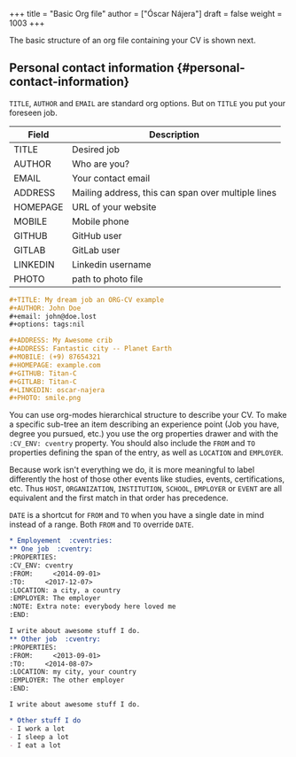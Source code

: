 +++
title = "Basic Org file"
author = ["Óscar Nájera"]
draft = false
weight = 1003
+++

The basic structure of an org file containing your CV is shown next.


## Personal contact information {#personal-contact-information}

`TITLE`, `AUTHOR` and `EMAIL` are standard org options. But on `TITLE` you
put your foreseen job.

<div class="ox-hugo-table table table-striped">

| Field    | Description                                        |
|----------|----------------------------------------------------|
| TITLE    | Desired job                                        |
| AUTHOR   | Who are you?                                       |
| EMAIL    | Your contact email                                 |
| ADDRESS  | Mailing address, this can span over multiple lines |
| HOMEPAGE | URL of your website                                |
| MOBILE   | Mobile phone                                       |
| GITHUB   | GitHub user                                        |
| GITLAB   | GitLab user                                        |
| LINKEDIN | Linkedin username                                  |
| PHOTO    | path to photo file                                 |

</div>

```org
#+TITLE: My dream job an ORG-CV example
#+AUTHOR: John Doe
#+email: john@doe.lost
#+options: tags:nil

#+ADDRESS: My Awesome crib
#+ADDRESS: Fantastic city -- Planet Earth
#+MOBILE: (+9) 87654321
#+HOMEPAGE: example.com
#+GITHUB: Titan-C
#+GITLAB: Titan-C
#+LINKEDIN: oscar-najera
#+PHOTO: smile.png
```

You can use org-modes hierarchical structure to describe your CV. To make a
specific sub-tree an item describing an experience point (Job you have, degree
you pursued, etc.) you use the org properties drawer and with the `:CV_ENV:
cventry` property. You should also include the `FROM` and `TO` properties
defining the span of the entry, as well as `LOCATION` and `EMPLOYER`.

Because work isn't everything we do, it is more meaningful to label differently
the host of those other events like studies, events, certifications, etc.  Thus
`HOST`, `ORGANIZATION`, `INSTITUTION`, `SCHOOL`, `EMPLOYER` or `EVENT`  are all
equivalent and the first match in that order has precedence.

`DATE` is a shortcut for `FROM` and `TO` when you have a single date in mind
instead of a range. Both `FROM` and `TO` override `DATE`.

```org
* Employement  :cventries:
** One job  :cventry:
:PROPERTIES:
:CV_ENV: cventry
:FROM:     <2014-09-01>
:TO:     <2017-12-07>
:LOCATION: a city, a country
:EMPLOYER: The employer
:NOTE: Extra note: everybody here loved me
:END:

I write about awesome stuff I do.
** Other job  :cventry:
:PROPERTIES:
:FROM:     <2013-09-01>
:TO:     <2014-08-07>
:LOCATION: my city, your country
:EMPLOYER: The other employer
:END:

I write about awesome stuff I do.

* Other stuff I do
- I work a lot
- I sleep a lot
- I eat a lot
```
